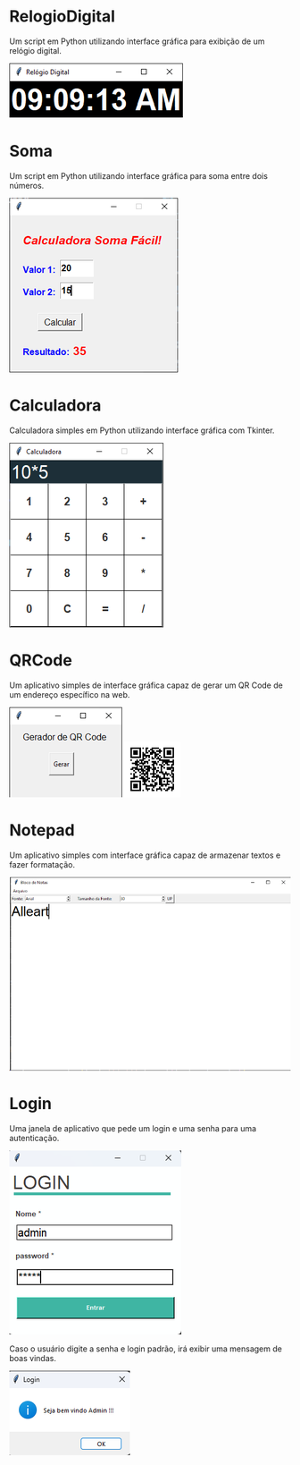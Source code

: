 # RelogioDigital

Um script em Python utilizando interface gráfica para exibição de um relógio digital. 

<img src = "RelogioDigital.png">

# Soma

Um script em Python utilizando interface gráfica para soma entre dois números.

<img src = "Soma.png">

# Calculadora

Calculadora simples em Python utilizando interface gráfica com Tkinter.

<img src = "Calculadora.png">

# QRCode

Um aplicativo simples de interface gráfica capaz de gerar um QR Code de um endereço específico na web.

<img src = "QRCode.png">
<img src = "qr_canal.png" width="100">

# Notepad

Um aplicativo simples com interface gráfica capaz de armazenar textos e fazer formatação.

<img src = "Notepad.png">

# Login

Uma janela de aplicativo que pede um login e uma senha para uma autenticação.

<img src = "https://github.com/allesantos/allesantos/blob/main/imagens/Login.png">

Caso o usuário digite a senha e login padrão, irá exibir uma mensagem de boas vindas.

<img src = "https://github.com/allesantos/allesantos/blob/main/imagens/Login-Admin.png">





